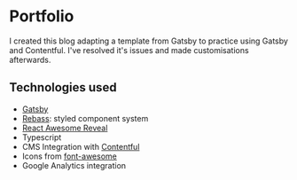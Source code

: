 # Portfolio

I created this blog adapting a template from Gatsby to practice using Gatsby and Contentful. I've resolved it's issues and made customisations afterwards.

## Technologies used
- [Gatsby](https://www.gatsbyjs.org/)
- [Rebass](https://rebassjs.org/): styled component system
- [React Awesome Reveal](https://github.com/dennismorello/react-awesome-reveal)
- Typescript
- CMS Integration with [Contentful](https://contentful.com)
- Icons from [font-awesome](https://fontawesome.com/)
- Google Analytics integration
